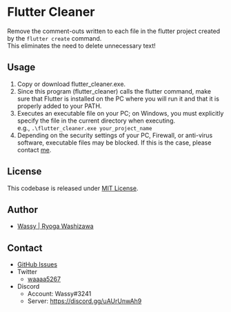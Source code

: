 # Flutter Cleaner

Remove the comment-outs written to each file in the flutter project created by the `flutter create` command.  
This eliminates the need to delete unnecessary text!

## Usage

1. Copy or download flutter_cleaner.exe.
2. Since this program (flutter_cleaner) calls the flutter command, make sure that Flutter is installed on the PC where you will run it and that it is properly added to your PATH.
3. Executes an executable file on your PC; on Windows, you must explicitly specify the file in the current directory when executing.  
e.g., `.\flutter_cleaner.exe your_project_name`
4. Depending on the security settings of your PC, Firewall, or anti-virus software, executable files may be blocked. If this is the case, please contact [me](https://github.com/wassy310/flutter_cleaner#contact).

## License
This codebase is released under [MIT License](https://github.com/wassy310/flutter_cleaner/blob/master/LICENSE).

## Author
- [Wassy | Ryoga Washizawa](github.com/wassy310)

## Contact
- [GitHub Issues](https://github.com/wassy310/flutter_cleaner/issues)
- Twitter
  - [waaaa5267](https://twitter.com/waaaa5267)
- Discord
  - Account: Wassy#3241
  - Server: https://discord.gg/uAUrUnwAh9